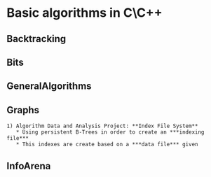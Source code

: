 # Basic algorithms in C\C++


## Backtracking
## Bits
## GeneralAlgorithms
## Graphs

```
1) Algorithm Data and Analysis Project: **Index File System**
   * Using persistent B-Trees in order to create an ***indexing file***
   * This indexes are create based on a ***data file*** given
```


## InfoArena
